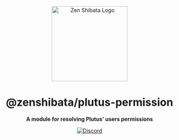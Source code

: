 <div align="center">

<img src="https://i.imgur.com/ylkVHvv.png" alt="Zen Shibata Logo" width="200px" height="200px"/>

# @zenshibata/plutus-permission

**A module for resolving Plutus' users permissions**

[![Discord](https://discord.com/api/guilds/332877090003091456/embed.png)](https://frutbits.org/discord)

</div>
